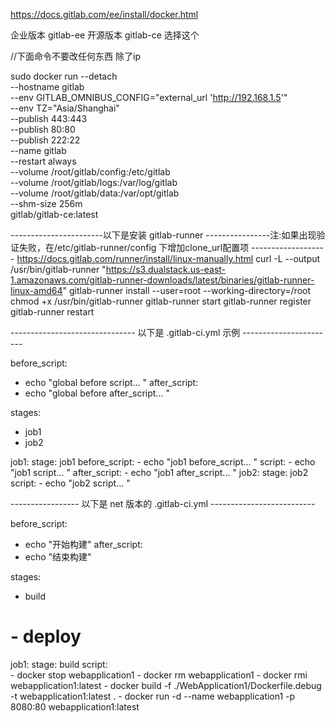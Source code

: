 https://docs.gitlab.com/ee/install/docker.html

企业版本  gitlab-ee 
开源版本 gitlab-ce  选择这个

//下面命令不要改任何东西   除了ip

sudo docker run --detach \
  --hostname gitlab \
  --env GITLAB_OMNIBUS_CONFIG="external_url 'http://192.168.1.5'" \
  --env TZ="Asia/Shanghai"\
  --publish 443:443 \
  --publish 80:80 \
  --publish 222:22 \
  --name gitlab \
  --restart always \
  --volume /root/gitlab/config:/etc/gitlab \
  --volume /root/gitlab/logs:/var/log/gitlab \
  --volume /root/gitlab/data:/var/opt/gitlab \
  --shm-size 256m \
  gitlab/gitlab-ce:latest

-----------------------以下是安装 gitlab-runner ----------------注:如果出现验证失败，在/etc/gitlab-runner/config 下增加clone_url配置项 -------------------
https://docs.gitlab.com/runner/install/linux-manually.html
curl -L --output /usr/bin/gitlab-runner "https://s3.dualstack.us-east-1.amazonaws.com/gitlab-runner-downloads/latest/binaries/gitlab-runner-linux-amd64"
gitlab-runner install --user=root --working-directory=/root
chmod +x /usr/bin/gitlab-runner
gitlab-runner start
gitlab-runner register
gitlab-runner restart 

-------------------------------   以下是  .gitlab-ci.yml  示例 -----------------------  

before_script:
  - echo "global before script... "
after_script:
  - echo "global before after_script... "

stages:
  - job1
  - job2

job1:
  stage: job1
  before_script:
    - echo "job1 before_script... "
  script:
    - echo "job1 script... "
  after_script:
    - echo "job1 after_script... "
job2:
  stage: job2
  script:
    - echo "job2 script... "



----------------- 以下是 net 版本的 .gitlab-ci.yml  --------------------------

before_script:
  - echo "开始构建"
after_script:
  - echo "结束构建"

stages:
  - build
#  - deploy

job1:
  stage: build
  script:    
    - docker stop webapplication1
    - docker rm webapplication1
    - docker rmi webapplication1:latest
    - docker build -f ./WebApplication1/Dockerfile.debug -t webapplication1:latest .
    - docker run -d --name webapplication1 -p 8080:80 webapplication1:latest
